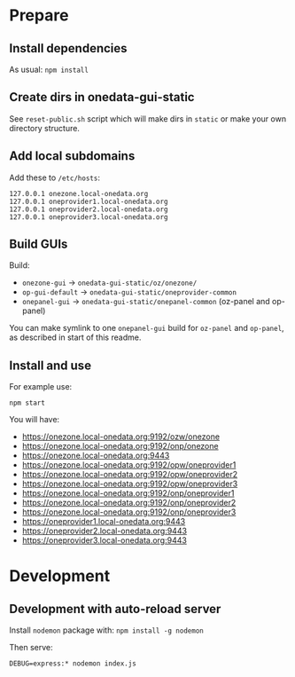 # Prepare

## Install dependencies

As usual: `npm install`

## Create dirs in onedata-gui-static

See `reset-public.sh` script which will make dirs in `static` or make your own directory structure.


## Add local subdomains

Add these to `/etc/hosts`:

```
127.0.0.1 onezone.local-onedata.org
127.0.0.1 oneprovider1.local-onedata.org
127.0.0.1 oneprovider2.local-onedata.org
127.0.0.1 oneprovider3.local-onedata.org
```

## Build GUIs

Build:

- `onezone-gui` -> `onedata-gui-static/oz/onezone/`
- `op-gui-default` -> `onedata-gui-static/oneprovider-common`
- `onepanel-gui` -> `onedata-gui-static/onepanel-common` (oz-panel and op-panel)

You can make symlink to one `onepanel-gui` build for `oz-panel` and `op-panel`,
as described in start of this readme.

## Install and use

For example use:

```
npm start
```

You will have:

- https://onezone.local-onedata.org:9192/ozw/onezone
- https://onezone.local-onedata.org:9192/onp/onezone
- https://onezone.local-onedata.org:9443
- https://onezone.local-onedata.org:9192/opw/oneprovider1
- https://onezone.local-onedata.org:9192/opw/oneprovider2
- https://onezone.local-onedata.org:9192/opw/oneprovider3
- https://onezone.local-onedata.org:9192/onp/oneprovider1
- https://onezone.local-onedata.org:9192/onp/oneprovider2
- https://onezone.local-onedata.org:9192/onp/oneprovider3
- https://oneprovider1.local-onedata.org:9443
- https://oneprovider2.local-onedata.org:9443
- https://oneprovider3.local-onedata.org:9443

# Development

## Development with auto-reload server

Install `nodemon` package with: `npm install -g nodemon`

Then serve:

```
DEBUG=express:* nodemon index.js
```
